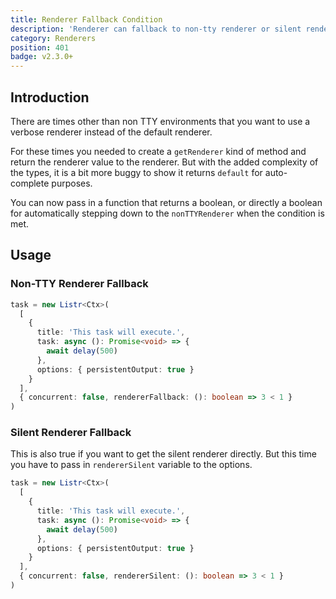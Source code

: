 ```yaml
---
title: Renderer Fallback Condition
description: 'Renderer can fallback to non-tty renderer or silent renderer with passing a simple evaluation function.'
category: Renderers
position: 401
badge: v2.3.0+
---
```


## Introduction

There are times other than non TTY environments that you want to use a verbose renderer instead of the default renderer.

For these times you needed to create a `getRenderer` kind of method and return the renderer value to the renderer. But with the added complexity of the types, it is a bit more buggy to show it returns `default` for auto-complete purposes.

You can now pass in a function that returns a boolean, or directly a boolean for automatically stepping down to the `nonTTYRenderer` when the condition is met.

## Usage

### Non-TTY Renderer Fallback

```typescript
task = new Listr<Ctx>(
  [
    {
      title: 'This task will execute.',
      task: async (): Promise<void> => {
        await delay(500)
      },
      options: { persistentOutput: true }
    }
  ],
  { concurrent: false, rendererFallback: (): boolean => 3 < 1 }
)
```

### Silent Renderer Fallback

This is also true if you want to get the silent renderer directly. But this time you have to pass in `rendererSilent` variable to the options.

```typescript
task = new Listr<Ctx>(
  [
    {
      title: 'This task will execute.',
      task: async (): Promise<void> => {
        await delay(500)
      },
      options: { persistentOutput: true }
    }
  ],
  { concurrent: false, rendererSilent: (): boolean => 3 < 1 }
)
```

<ExampleAlert :example="{ link: 'https://github.com/cenk1cenk2/listr2/tree/master/examples/renderer-fallback.example.ts', name: 'examples section' }"></ExampleAlert>
